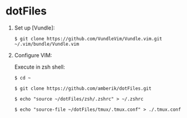 # dotFiles
1. Set up [Vundle]:

   `$ git clone https://github.com/VundleVim/Vundle.vim.git ~/.vim/bundle/Vundle.vim`
3. Configure VIM:
   
   Execute in zsh shell:
   
   `$ cd ~ `

   `$ git clone https://github.com/amberik/dotFiles.git`

   `$ echo "source ~/dotFiles/zsh/.zshrc" > ~/.zshrc`

   `$ echo "source-file ~/dotFiles/tmux/.tmux.conf" > ./.tmux.conf`
